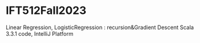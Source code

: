 # IFT512Fall2023
Linear Regression, LogisticRegression : recursion&amp;Gradient Descent Scala 3.3.1 code, IntelliJ Platform
